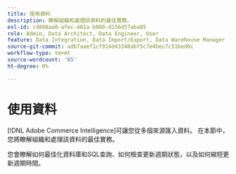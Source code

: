```yaml
---
title: 使用資料
description: 瞭解組織和處理該資料的最佳實務。
exl-id: cd898aa0-afec-481a-b800-d156d57aba85
role: Admin, Data Architect, Data Engineer, User
feature: Data Integration, Data Import/Export, Data Warehouse Manager
source-git-commit: adb7aaef1cf914d43348abf5c7e4bec7c51bed0c
workflow-type: tm+mt
source-wordcount: '65'
ht-degree: 0%

---
```


# 使用資料

[!DNL Adobe Commerce Intelligence]可讓您從多個來源匯入資料。 在本節中，您將瞭解組織和處理該資料的最佳實務。

您會瞭解如何最佳化資料庫和SQL查詢、如何檢查更新週期狀態，以及如何縮短更新週期時間。
